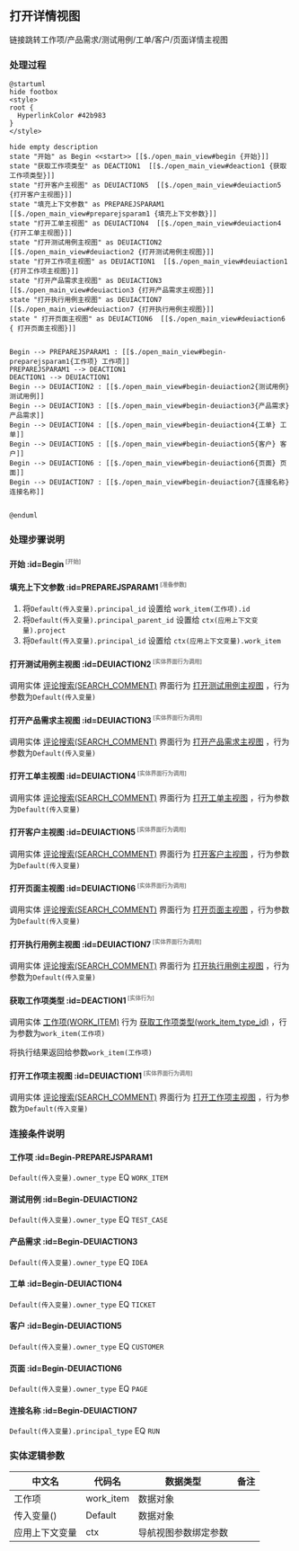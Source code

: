 ## 打开详情视图 <!-- {docsify-ignore-all} -->

   链接跳转工作项/产品需求/测试用例/工单/客户/页面详情主视图

### 处理过程

```plantuml
@startuml
hide footbox
<style>
root {
  HyperlinkColor #42b983
}
</style>

hide empty description
state "开始" as Begin <<start>> [[$./open_main_view#begin {开始}]]
state "获取工作项类型" as DEACTION1  [[$./open_main_view#deaction1 {获取工作项类型}]]
state "打开客户主视图" as DEUIACTION5  [[$./open_main_view#deuiaction5 {打开客户主视图}]]
state "填充上下文参数" as PREPAREJSPARAM1  [[$./open_main_view#preparejsparam1 {填充上下文参数}]]
state "打开工单主视图" as DEUIACTION4  [[$./open_main_view#deuiaction4 {打开工单主视图}]]
state "打开测试用例主视图" as DEUIACTION2  [[$./open_main_view#deuiaction2 {打开测试用例主视图}]]
state "打开工作项主视图" as DEUIACTION1  [[$./open_main_view#deuiaction1 {打开工作项主视图}]]
state "打开产品需求主视图" as DEUIACTION3  [[$./open_main_view#deuiaction3 {打开产品需求主视图}]]
state "打开执行用例主视图" as DEUIACTION7  [[$./open_main_view#deuiaction7 {打开执行用例主视图}]]
state " 打开页面主视图" as DEUIACTION6  [[$./open_main_view#deuiaction6 { 打开页面主视图}]]


Begin --> PREPAREJSPARAM1 : [[$./open_main_view#begin-preparejsparam1{工作项} 工作项]]
PREPAREJSPARAM1 --> DEACTION1
DEACTION1 --> DEUIACTION1
Begin --> DEUIACTION2 : [[$./open_main_view#begin-deuiaction2{测试用例} 测试用例]]
Begin --> DEUIACTION3 : [[$./open_main_view#begin-deuiaction3{产品需求} 产品需求]]
Begin --> DEUIACTION4 : [[$./open_main_view#begin-deuiaction4{工单} 工单]]
Begin --> DEUIACTION5 : [[$./open_main_view#begin-deuiaction5{客户} 客户]]
Begin --> DEUIACTION6 : [[$./open_main_view#begin-deuiaction6{页面} 页面]]
Begin --> DEUIACTION7 : [[$./open_main_view#begin-deuiaction7{连接名称} 连接名称]]


@enduml
```


### 处理步骤说明

#### 开始 :id=Begin<sup class="footnote-symbol"> <font color=gray size=1>[开始]</font></sup>




#### 填充上下文参数 :id=PREPAREJSPARAM1<sup class="footnote-symbol"> <font color=gray size=1>[准备参数]</font></sup>



1. 将`Default(传入变量).principal_id` 设置给  `work_item(工作项).id`
2. 将`Default(传入变量).principal_parent_id` 设置给  `ctx(应用上下文变量).project`
3. 将`Default(传入变量).principal_id` 设置给  `ctx(应用上下文变量).work_item`

#### 打开测试用例主视图 :id=DEUIACTION2<sup class="footnote-symbol"> <font color=gray size=1>[实体界面行为调用]</font></sup>



调用实体 [评论搜索(SEARCH_COMMENT)](module/Base/search_comment.md) 界面行为 [打开测试用例主视图](module/Base/search_comment#界面行为) ，行为参数为`Default(传入变量)`

#### 打开产品需求主视图 :id=DEUIACTION3<sup class="footnote-symbol"> <font color=gray size=1>[实体界面行为调用]</font></sup>



调用实体 [评论搜索(SEARCH_COMMENT)](module/Base/search_comment.md) 界面行为 [打开产品需求主视图](module/Base/search_comment#界面行为) ，行为参数为`Default(传入变量)`

#### 打开工单主视图 :id=DEUIACTION4<sup class="footnote-symbol"> <font color=gray size=1>[实体界面行为调用]</font></sup>



调用实体 [评论搜索(SEARCH_COMMENT)](module/Base/search_comment.md) 界面行为 [打开工单主视图](module/Base/search_comment#界面行为) ，行为参数为`Default(传入变量)`

#### 打开客户主视图 :id=DEUIACTION5<sup class="footnote-symbol"> <font color=gray size=1>[实体界面行为调用]</font></sup>



调用实体 [评论搜索(SEARCH_COMMENT)](module/Base/search_comment.md) 界面行为 [打开客户主视图](module/Base/search_comment#界面行为) ，行为参数为`Default(传入变量)`

####  打开页面主视图 :id=DEUIACTION6<sup class="footnote-symbol"> <font color=gray size=1>[实体界面行为调用]</font></sup>



调用实体 [评论搜索(SEARCH_COMMENT)](module/Base/search_comment.md) 界面行为 [打开页面主视图](module/Base/search_comment#界面行为) ，行为参数为`Default(传入变量)`

#### 打开执行用例主视图 :id=DEUIACTION7<sup class="footnote-symbol"> <font color=gray size=1>[实体界面行为调用]</font></sup>



调用实体 [评论搜索(SEARCH_COMMENT)](module/Base/search_comment.md) 界面行为 [打开执行用例主视图](module/Base/search_comment#界面行为) ，行为参数为`Default(传入变量)`

#### 获取工作项类型 :id=DEACTION1<sup class="footnote-symbol"> <font color=gray size=1>[实体行为]</font></sup>



调用实体 [工作项(WORK_ITEM)](module/ProjMgmt/work_item.md) 行为 [获取工作项类型(work_item_type_id)](module/ProjMgmt/work_item#行为) ，行为参数为`work_item(工作项)`

将执行结果返回给参数`work_item(工作项)`

#### 打开工作项主视图 :id=DEUIACTION1<sup class="footnote-symbol"> <font color=gray size=1>[实体界面行为调用]</font></sup>



调用实体 [评论搜索(SEARCH_COMMENT)](module/Base/search_comment.md) 界面行为 [打开工作项主视图](module/Base/search_comment#界面行为) ，行为参数为`Default(传入变量)`

### 连接条件说明
#### 工作项 :id=Begin-PREPAREJSPARAM1

```Default(传入变量).owner_type``` EQ ```WORK_ITEM```
#### 测试用例 :id=Begin-DEUIACTION2

```Default(传入变量).owner_type``` EQ ```TEST_CASE```
#### 产品需求 :id=Begin-DEUIACTION3

```Default(传入变量).owner_type``` EQ ```IDEA```
#### 工单 :id=Begin-DEUIACTION4

```Default(传入变量).owner_type``` EQ ```TICKET```
#### 客户 :id=Begin-DEUIACTION5

```Default(传入变量).owner_type``` EQ ```CUSTOMER```
#### 页面 :id=Begin-DEUIACTION6

```Default(传入变量).owner_type``` EQ ```PAGE```
#### 连接名称 :id=Begin-DEUIACTION7

```Default(传入变量).principal_type``` EQ ```RUN```


### 实体逻辑参数

|    中文名   |    代码名    |  数据类型      |备注 |
| --------| --------| --------  | --------   |
|工作项|work_item|数据对象||
|传入变量(<i class="fa fa-check"/></i>)|Default|数据对象||
|应用上下文变量|ctx|导航视图参数绑定参数||
